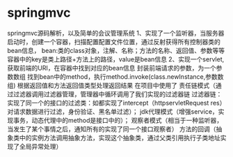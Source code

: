 # springmvc
springmvc源码解析，以及简单的会议管理系统
1、实现了一个监听器，当服务器启动时，创建一个容器，扫描配置配置文件位置，通过反射获得所有控制器类的bean信息，
    bean:类的class对象，注解、名称；方法的名称、返回值、参数等等
    容器中的key是类上路径+方法上的路径，value是bean信息
2、实现一个servlet,
    获取前端的URI，在容器中找到对应的bean信息
    封装前端请求的参数，为一个参数数组
    找到bean中的method，执行method.invoke(class.newInstance,参数数组)
    根据返回值和方法返回值类型处理返回结果
在项目中使用了
      责任链模式（通过过滤器调用过滤器管理，管理器中循环调用了我们实现的过滤器链
                  过滤器链：实现了同一个的接口的过滤类：如都实现了intercept（httpservletRequest res）对请求数据进行过滤，身份验证、黑名单过滤）；
      jdk代理模式（增强service，实现事务，动态代理中的method是接口中的）；
      观察者模式（相当于一种监听器，当发生了某个事情之后，通知所有的实现了同一个接口观察者）
      方法的回调（抽象类中的实例方法调用抽象方法，实现这个抽象类，通过父类引用执行子类地址实现了全局异常处理）
